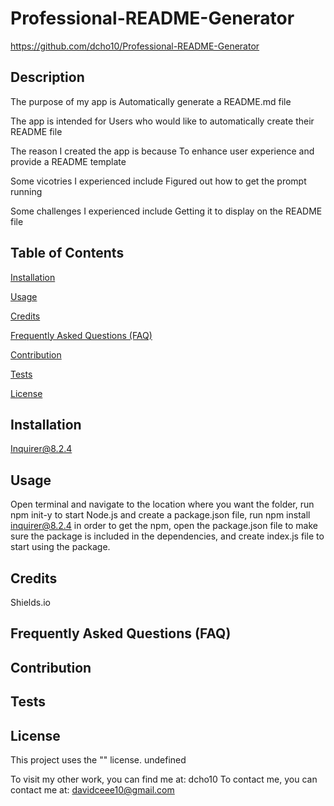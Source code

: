 # Professional-README-Generator

https://github.com/dcho10/Professional-README-Generator

## Description

  The purpose of my app is Automatically generate a README.md file
  
The app is intended for Users who would like to automatically create their README file
  
The reason I created the app is because To enhance user experience and provide a README template
  
Some vicotries I experienced include Figured out how to get the prompt running
  
Some challenges I experienced include Getting it to display on the README file
  
## Table of Contents

  [Installation](#installation)
  
  [Usage](#usage)

  [Credits](#credits)
  
  [Frequently Asked Questions (FAQ)](#FAQ)
  
  [Contribution](#contribution)
  
  [Tests](#tests)

  [License](#license)
    
## Installation

  Inquirer@8.2.4

## Usage

  Open terminal and navigate to the location where you want the folder, run npm init-y to start Node.js and create a package.json file, run npm install inquirer@8.2.4 in order to get the npm, open the package.json file to make sure the package is included in the dependencies, and create index.js file to start using the package.

## Credits

  Shields.io

## Frequently Asked Questions (FAQ)

  

## Contribution

  

## Tests

## License

This project uses the "" license.
undefined

To visit my other work, you can find me at:
dcho10
To contact me, you can contact me at: davidceee10@gmail.com
